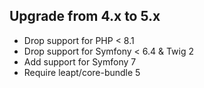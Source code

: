 Upgrade from 4.x to 5.x
-----------------------

* Drop support for PHP < 8.1
* Drop support for Symfony < 6.4 & Twig 2
* Add support for Symfony 7
* Require leapt/core-bundle 5

